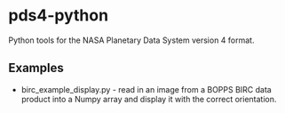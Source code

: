 # pds4-python
Python tools for the NASA Planetary Data System version 4 format.


## Examples
* birc_example_display.py - read in an image from a BOPPS BIRC data product into a Numpy array and display it with the correct orientation.
